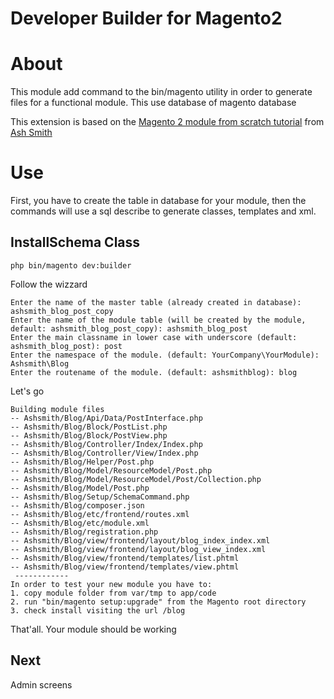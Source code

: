 Developer Builder for Magento2
====================================

# About

This module add command to the bin/magento utility in order to generate files for a functional module.
This use database of magento database

This extension is based on the [Magento 2 module from scratch tutorial](https://github.com/ashsmith/magento2-blog-module-tutorial) from [Ash Smith](https://www.ashsmith.io)


# Use

First, you have to create the table in database for your module, then the commands will use a sql describe to generate classes, templates and xml.


## InstallSchema Class

```
php bin/magento dev:builder
```

Follow the wizzard
```
Enter the name of the master table (already created in database): ashsmith_blog_post_copy
Enter the name of the module table (will be created by the module, default: ashsmith_blog_post_copy): ashsmith_blog_post     
Enter the main classname in lower case with underscore (default: ashsmith_blog_post): post
Enter the namespace of the module. (default: YourCompany\YourModule): Ashsmith\Blog
Enter the routename of the module. (default: ashsmithblog): blog
```

Let's go
```
Building module files
-- Ashsmith/Blog/Api/Data/PostInterface.php
-- Ashsmith/Blog/Block/PostList.php
-- Ashsmith/Blog/Block/PostView.php
-- Ashsmith/Blog/Controller/Index/Index.php
-- Ashsmith/Blog/Controller/View/Index.php
-- Ashsmith/Blog/Helper/Post.php
-- Ashsmith/Blog/Model/ResourceModel/Post.php
-- Ashsmith/Blog/Model/ResourceModel/Post/Collection.php
-- Ashsmith/Blog/Model/Post.php
-- Ashsmith/Blog/Setup/SchemaCommand.php
-- Ashsmith/Blog/composer.json
-- Ashsmith/Blog/etc/frontend/routes.xml
-- Ashsmith/Blog/etc/module.xml
-- Ashsmith/Blog/registration.php
-- Ashsmith/Blog/view/frontend/layout/blog_index_index.xml
-- Ashsmith/Blog/view/frontend/layout/blog_view_index.xml
-- Ashsmith/Blog/view/frontend/templates/list.phtml
-- Ashsmith/Blog/view/frontend/templates/view.phtml
 ------------
In order to test your new module you have to:
1. copy module folder from var/tmp to app/code
2. run "bin/magento setup:upgrade" from the Magento root directory
3. check install visiting the url /blog
```

That'all. Your module should be working

## Next

Admin screens
